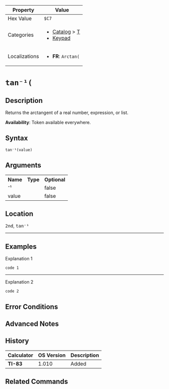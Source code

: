 | Property      | Value |
|---------------|-------|
| Hex Value     | `$C7`|
| Categories    | <ul><li>[Catalog](../categories/Catalog.md) > [T](../categories/Catalog.md#T)</li><li>[Keypad](../categories/Keypad.md)</li></ul> |
| Localizations | <ul><li><b>FR</b>: `Arctan(`</li></ul> |

# `tan⁻¹(`

## Description
Returns the arctangent of a real number, expression, or list.


<b>Availability</b>: Token available everywhere.

## Syntax
`tan⁻¹(value)`

## Arguments
<table>
<tr><th>Name</th><th>Type</th><th>Optional</th></tr>

<tr><td>⁻¹</td><td></td><td>false</td></tr>

<tr><td>value</td><td></td><td>false</td></tr>

</table>

## Location
<kbd>2nd</kbd>, <kbd>tan⁻¹</kbd>
<hr>

## Examples

Explanation 1
```ti-basic
code 1
```
---
Explanation 2
```ti-basic
code 2
```

## Error Conditions


## Advanced Notes


## History
| Calculator | OS Version | Description |
|------------|------------|-------------|
| <b>TI-83</b> | 1.010 | Added

## Related Commands

    